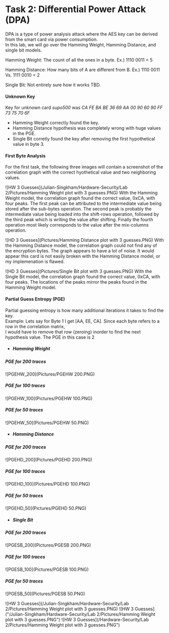 # Task 2: Differential Power Attack (DPA)

DPA is a type of power analysis attack where the AES key can be derived from the smart card via power consumption. 
<br />In this lab, we will go over the Hamming Weight, Hamming Distance, and single bit models.

Hamming Weight: The count of all the ones in a byte. Ex.) 1110 0011 = 5

Hamming Distance: How many bits of A are different from B. Ex.) 1110 0011 Vs. 1111 0010 = 2

Single Bit: Not entirely sure how it works TBD.

#### Unknown Key
Key for unknown card *supo500* was *CA FE BA BE 36 69 AA 00 90 60 90 FF 73 75 70 6F*

- Hamming Weight correctly found the key.
- Hamming Distance hypothesis was completely wrong with huge values in the PGE.
- Single Bit corretly found the key after removing the first hypothetical value in byte 3.

#### First Byte Analysis

For the first task, the following three images will contain  a screenshot of the correlation graph with the 
correct hyothetical value and two neighboring values.

![HW 3 Guesses](Julian-Singkham/Hardware-Security/Lab 2/Pictures/Hamming Weight plot with 3 guesses.PNG)
With the Hamming Weight model, the correlation graph found the correct value, 0xCA, with four peaks.
The first peak can be attributed to the intermediate value being stored after the sub-bytes operation. 
The second peak is probably the intermediate value being loaded into the shift-rows operation, followed by the 
third peak which is writing the value after shifting. Finally the fourth operation most likely corresponds to 
the value after the mix-columns operation.
<br />

![HD 3 Guesses](Pictures/Hamming Distance plot with 3 guesses.PNG)
With the Hamming Distance model, the correlation graph could not find any of the encryption bytes. The graph appears to 
have a lot of noise. It would appear this card is not easily broken with the Hamming Distance model, or my implemenation
is flawed.
<br />

![HD 3 Guesses](Pictures/Single Bit plot with 3 guesses.PNG)
With the Single Bit model, the correlation graph found the correct value, 0xCA, with four peaks. The locations of the 
peaks mirror the peaks found in the Hamming Weight model.
<br />

#### Partial Guess Entropy (PGE)
Partial guessing entropy is how many additional iterations it takes to find the key.
<br />Example: Lets say for Byte 1 I get [AA, EE, CA]. Since each byte refers to a row in the correlation matrix,
<br />I would have to remove that row (zeroing) inorder to find the next hypothesis value. The PGE in this case is 2

- ##### Hamming Weight
##### *PGE for 200 traces*
![PGEHW_200](Pictures/PGEHW 200.PNG)
##### *PGE for 100 traces*
![PGEHW_100](Pictures/PGEHW 100.PNG)
##### *PGE for 50 traces*
![PGEHW_50](Pictures/PGEHW 50.PNG)

- ##### Hamming Distance
##### *PGE for 200 traces*
![PGEHD_200](Pictures/PGEHD 200.PNG)
##### *PGE for 100 traces*
![PGEHD_100](Pictures/PGEHD 100.PNG)
##### *PGE for 50 traces*
![PGEHD_50](Pictures/PGEHD 50.PNG)

- ##### Single Bit
##### *PGE for 200 traces*
![PGESB_200](Pictures/PGESB 200.PNG)
##### *PGE for 100 traces*
![PGESB_100](Pictures/PGESB 100.PNG)
##### *PGE for 50 traces*
![PGESB_50](Pictures/PGESB 50.PNG)

![HW 3 Guesses](/Julian-Singkham/Hardware-Security/Lab 2/Pictures/Hamming Weight plot with 3 guesses.PNG)
![HW 3 Guesses]("/Julian-Singkham/Hardware-Security/Lab 2/Pictures/Hamming Weight plot with 3 guesses.PNG")
![HW 3 Guesses](/Hardware-Security/Lab 2/Pictures/Hamming Weight plot with 3 guesses.PNG")
